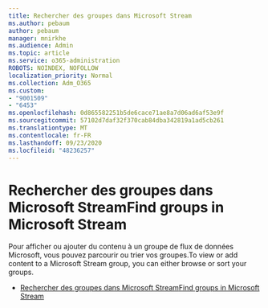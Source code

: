 ```yaml
---
title: Rechercher des groupes dans Microsoft Stream
ms.author: pebaum
author: pebaum
manager: mnirkhe
ms.audience: Admin
ms.topic: article
ms.service: o365-administration
ROBOTS: NOINDEX, NOFOLLOW
localization_priority: Normal
ms.collection: Adm_O365
ms.custom:
- "9001509"
- "6453"
ms.openlocfilehash: 0d865582251b5de6cace71ae8a7d06ad6af53e9f
ms.sourcegitcommit: 57102d7daf32f370cab84dba342819a1ad5cb261
ms.translationtype: MT
ms.contentlocale: fr-FR
ms.lasthandoff: 09/23/2020
ms.locfileid: "48236257"
---
```

# <a name="find-groups-in-microsoft-stream"></a><span data-ttu-id="22496-102">Rechercher des groupes dans Microsoft Stream</span><span class="sxs-lookup"><span data-stu-id="22496-102">Find groups in Microsoft Stream</span></span>

<span data-ttu-id="22496-103">Pour afficher ou ajouter du contenu à un groupe de flux de données Microsoft, vous pouvez parcourir ou trier vos groupes.</span><span class="sxs-lookup"><span data-stu-id="22496-103">To view or add content to a Microsoft Stream group, you can either browse or sort your groups.</span></span>  

- [<span data-ttu-id="22496-104">Rechercher des groupes dans Microsoft Stream</span><span class="sxs-lookup"><span data-stu-id="22496-104">Find groups in Microsoft Stream</span></span>](https://docs.microsoft.com/stream/portal-browse-filter-groups)
